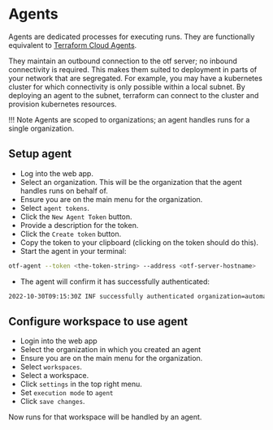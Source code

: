 # Agents

Agents are dedicated processes for executing runs. They are functionally equivalent to [Terraform Cloud Agents](https://developer.hashicorp.com/terraform/cloud-docs/agents).


They maintain an outbound connection to the otf server; no inbound connectivity is required. This makes them suited to deployment in parts of your network that are segregated. For example, you may have a kubernetes cluster for which connectivity is only possible within a local subnet. By deploying an agent to the subnet, terraform can connect to the cluster and provision kubernetes resources.

!!! Note
    Agents are scoped to organizations; an agent handles runs for a single organization.

## Setup agent

* Log into the web app.
* Select an organization. This will be the organization that the agent handles runs on behalf of.
* Ensure you are on the main menu for the organization.
* Select `agent tokens`.
* Click the `New Agent Token` button.
* Provide a description for the token.
* Click the `Create token` button.
* Copy the token to your clipboard (clicking on the token should do this).
* Start the agent in your terminal:

```bash
otf-agent --token <the-token-string> --address <otf-server-hostname>
```

* The agent will confirm it has successfully authenticated:

```bash
2022-10-30T09:15:30Z INF successfully authenticated organization=automatize
```

## Configure workspace to use agent

* Login into the web app
* Select the organization in which you created an agent
* Ensure you are on the main menu for the organization.
* Select `workspaces`.
* Select a workspace.
* Click `settings` in the top right menu.
* Set `execution mode` to `agent`
* Click `save changes`.

Now runs for that workspace will be handled by an agent.
